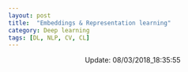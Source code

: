 ```yaml
---
layout: post
title:  "Embeddings & Representation learning"
category: Deep learning
tags: [DL, NLP, CV, CL]
---
```






<center> Update: 08/03/2018_18:35:55</center>

  	
